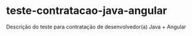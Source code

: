# teste-contratacao-java-angular
Descrição do teste para contratação de desenvolvedor(a) Java + Angular
